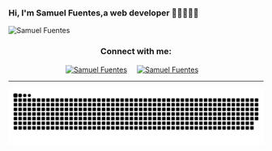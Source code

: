 ### Hi, I'm Samuel Fuentes,a web developer 👨🏽‍💻👋🏽

![Samuel Fuentes](https://github.com/NotSaam/Notsaam/assets/140619832/4f992464-9e36-4fed-a834-6b6554afc13e)

<h3 align="center">Connect with me:</h3>
<p align="center">
<a href="[https://twitter.com/](https://twitter.com/notsamarket)" target="blank"><img align="center" src="https://upload.wikimedia.org/wikipedia/commons/e/e7/Instagram_logo_2016.svg" alt="Samuel Fuentes" height="50" width="50" /></a> &nbsp;&nbsp;&nbsp;
<a href="[https://www.linkedin.com/](https://www.linkedin.com/in/samuel-fuentes-84488b225/)"><img align="center" src="https://img.icons8.com/cute-clipart/64/000000/linkedin.png" alt="Samuel Fuentes" height="50" width="50" /></a>&nbsp;&nbsp;&nbsp;&nbsp;

</p>

<hr>
<p align="center">
  <img src="https://github.com/AjayKhalsa/AjayKhalsa/raw/output/github-contribution-grid-snake.svg" alt="snake"></center>
</p>



